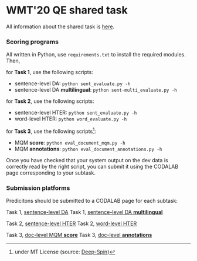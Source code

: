 # WMT'20 QE shared task

All information about the shared task is [here](http://www.statmt.org/wmt20/quality-estimation-task.html).

### Scoring programs
All written in Python, use `requirements.txt` to install the required modules.
Then, 

for **Task 1**, use the following scripts:
* sentence-level DA:  `python sent_evaluate.py -h` 
* sentence-level DA **multilingual**:  `python sent-multi_evaluate.py -h` 

for **Task 2**, use the following scripts:
* sentence-level HTER:  `python sent_evaluate.py -h` 
* word-level HTER:  `python word_evaluate.py -h`

for **Task 3**, use the following scripts[^1]:
* MQM **score**: `python eval_document_mqm.py -h`
* MQM **annotations**: `python eval_document_annotations.py -h`

Once you have checked that your system output on the dev data is correctly read by the right script, you can submit it using the CODALAB page corresponding to your subtask.

### Submission platforms

Predicitons should be submitted to a CODALAB page for each subtask:

Task 1,  [sentence-level DA](https://competitions.codalab.org/competitions/24447)
Task 1, [sentence-level DA **multilingual**](https://competitions.codalab.org/competitions/24447)

Task 2, [sentence-level HTER](https://competitions.codalab.org/competitions/24515)
Task 2, [word-level HTER](https://competitions.codalab.org/competitions/24728)

Task 3, [doc-level MQM **score**](https://competitions.codalab.org/competitions/24762)
Task 3, [doc-level **annotations**](https://competitions.codalab.org/competitions/24763)

[^1]:  under MT License (source: [Deep-Spin](https://github.com/deep-spin/qe-evaluation))

